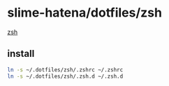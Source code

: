 # slime-hatena/dotfiles/zsh

[zsh](https://github.com/zsh-users/zsh)

## install

```sh { name=zsh-install }
ln -s ~/.dotfiles/zsh/.zshrc ~/.zshrc
ln -s ~/.dotfiles/zsh/.zsh.d ~/.zsh.d
```
